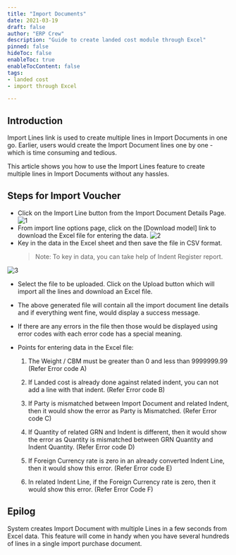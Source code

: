 ```yaml
---
title: "Import Documents"
date: 2021-03-19
draft: false
author: "ERP Crew"
description: "Guide to create landed cost module through Excel"
pinned: false
hideToc: false
enableToc: true
enableTocContent: false
tags: 
- landed cost
- import through Excel

---
```

## Introduction
Import Lines link is used to create multiple lines in Import Documents in one go. 
Earlier, users would create the Import Document lines one by one - which is time consuming and tedious.

This article shows you how to use the Import Lines feature to create multiple lines in Import Documents without any hassles.

## Steps for Import Voucher
- Click on the Import Line button from the Import Document Details Page.
![1](/Import-Document/ImportLink.png)
- From import line options page, click on the [Download model] link to download the Excel file for entering the data.
![2](/Import-Document/DownloadModel.png)
- Key in the data in the Excel sheet and then save the file in CSV format. 
    >Note: To key in data, you can take help of Indent Register report.

![3](/Import-Document/Excel.png)
- Select the file to be uploaded. Click on the Upload button which will import all the lines and download an Excel file.
- The above generated file will contain all the import document line details and if everything went fine, would display a success message.
- If there are any errors in the file then those would be displayed using error codes with each error code has a special meaning.
- Points for entering data in the Excel file:

    1. The Weight / CBM must be greater than 0 and less than 9999999.99 (Refer Error code A)

    2. If Landed cost is already done against related indent, you can not add a line with that indent. (Refer Error code B)

    3. If Party is mismatched between Import Document and related Indent, then it would show the error as Party is Mismatched. (Refer Error code C)

    4. If Quantity of related GRN and Indent is different, then it would show the error as Quantity is mismatched between GRN Quantity and Indent Quantity. (Refer Error code D)

    5. If Foreign Currency rate is zero in an already converted Indent Line, then it would show this error. (Refer Error code E)

    6. In related Indent Line, if the Foreign Currency rate is zero, then it would show this error. (Refer Error Code F)


## Epilog
System creates Import Document with multiple Lines in a few seconds from Excel data.
This feature will come in handy when you have several hundreds of lines in a single import purchase document.









